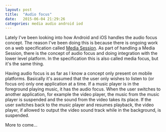 ```yaml
---
layout: post
title:  "Audio focus"
date:   2015-06-04 21:29:26
categories: media audio android iod
---
```


Lately I've been looking into how Android and iOS handles the audio
focus concept. The reason I've been doing this is because there is
ongoing work on a web specification called [Media Session]. As part of
handling a Media Session, there is the concept of audio focus and
doing integration with the lower level platform. In the specification
this is also called media focus, but it's the same thing.

Having audio focus is as far as I know a concept only present on
mobile platforms. Basically it's assumed that the user only wishes to
listen to (or focus on) only one application at a time. If a music
player is in the foreground playing music, it has the audio focus.
When the user switches to another application, for example the video
player, the music from the music player is suspended and the sound
from the video takes its place. If the user switches back to the music
player and resumes playback, the video player, if allowed to output
the video sound track while in the background, is suspended.

More to come...

[Media Session]: https://mediasession.spec.whatwg.org/